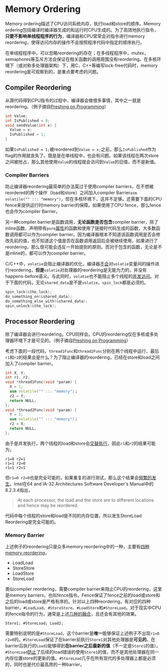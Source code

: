 # Memory Ordering
Memory ordering描述了CPU访问系统内存，执行load和store的顺序。Memory ordering包括编译时编译器生成的和运行时CPU生成的。为了高效地执行指令，**只要不影响单线程程序的行为**，编译器和CPU常常会对指令进行memory reordering，使得访问内存的操作不会按照程序代码中指定的顺序执行。

在单线程程序中，可以忽略reordering的存在；在多线程程序中，mutex，semaphores等互斥方法会保证在相关函数的调用周围没有reordering。在多核环境下（或对称多处理器架构）下，用C、C++等编写lock-free代码时，memory reordering是可观察到的，是重点要考虑的问题。

## Compiler Reordering

从源代码得到CPU指令的过程中，编译器会做很多事情，其中之一就是reordering。（例子摘自[Preshing on Programming](http://preshing.com/20120625/memory-ordering-at-compile-time/)）

```cpp
int Value;
int IsPublished = 0;
void sendValue(int x) {
  Value = x;
  IsPublished = 1;
}
```

如果`IsPublished = 1;`被reordered到`Value = x;`之前，那么`IsPublished`作为flag的作用就丧失了。既是是在单线程中，也会有问题。如果该线程在两次store之间被抢占，那么其他使用`Value`的线程就会访问到`Value`的旧值，而不是新值。

### Compiler Barriers

防止编译器reordering最简单的办法莫过于使用compiler barriers，在不想被reordered的两个操作（load和store）之间加入compiler Barrier`asm volatile("" ::: "memory")`，但在多核环境下，这并不足够。还需要下面的CPU fence来提供运行时memory barrier的保障。如果使用了CPU fence，那么fence也会作为compiler Barrier。

另一种compiler barrier是函数调用，**无论函数是否包含**compiler barrier，除了inline函数、声明带有`pure`[属性](http://lwn.net/Articles/285332/)的函数和使用了链接时代码生成的函数，大多数函数调用都可以作为compiler barrier。因为编译器根本不知道该函数调用是否会修改先前的值，也不知道这个值是否在函数调用返回后会被继续使用，如果进行了reordering，那么很可能会违反一开始提到的原则。而对于包含的函数，无论是不是inline的，都可以作为compiler barrier。

C/C++中，`volatie`会阻止编译器的优化，编译器[不会](http://hedengcheng.com/?p=725)对`volatie`变量间的操作进行reordering，**但是**`volatie`对处理器的reordering是无能为力的，并没有happens-before语义。与此同时，`volatie`也不能阻止多个线程的[并发访问](https://www.kernel.org/doc/Documentation/volatile-considered-harmful.txt)。对于下面的代码，无论`shared_data`是不是`volatie`，`spin_lock`都是必须的。

```c
spin_lock(&the_lock);
do_something_on(&shared_data);
do_something_else_with(&shared_data);
spin_unlock(&the_lock);
```

## Processor Reordering

除了编译器会进行reordering，CPU同样会。CPU的reordering仅在多核或多处理器环境下才是可见的。（例子摘自[Preshing on Programming](http://preshing.com/20120515/memory-reordering-caught-in-the-act/)）

考虑下面的一段代码，`thread1Func`和`thread2Func`分别在两个线程中运行，最后`r1`和`r2`的结果会是什么？为了阻止编译器的reordering，已经在store和load之间加入了compiler barrier。

```cpp
int X, Y;
int r1, r2;
void *thread1Func(void *param) {
  X = 1;
  asm volatile("" ::: "memory")；
  r2 = Y;
  return NULL;
};
void *thread2Func(void *param) {
  Y = 1;
  asm volatile("" ::: "memory")；
  r2 = X;
  return NULL;
};
```

由于是并发执行，两个线程的load和store会[交替执行](http://www.yebangyu.org/blog/2016/01/09/memoryconsistencyandcachecoherence/)，因此`r1`和`r2`的结果可能为，

```
r1=0 r2=1
r1=1 r2=0
r1=1 r2=1
```

但`r1=0 r2=0`也是完全可能的，如果重复的进行测试，那么这个结果会[频繁的发生](https://gist.github.com/ChaoMai/f756356369fe0b1d4859)。Intel在64 and IA-32 Architectures Software Developer's Manual中的8.2.3.4指出，

> At each processor, the load and the store are to different locations and hence may be reordered.

代码中每个线程的store和load是不同的内存位置，所以发生StoreLoad Reordering是完全可能的。

### Memory Barrier

上述例子的reordering只是众多memory reordering中的一种，主要有[四种memory reordering](http://preshing.com/20120710/memory-barriers-are-like-source-control-operations/)，

* LoadLoad
* StoreStore
* LoadStore
* StoreLoad

类似compiler reordering，需要compiler barrier来阻止CPU的reordering，这里是memory barriers，也叫fence指令。Fence保证了fence之前的load或store和之后的load或store是严格有序的。针对以上四种reordering，有对应的四种barrier，`#LoadLoad`、`#StoreStore`、`#LoadStore`和`#StoreLoad`。对于现实中CPU的fence指令的行为，通常是上述[几种的融合](http://g.oswego.edu/dl/jmm/cookbook.html)，且还会有其他的效果。

```
Store1; #StoreLoad; Load2;
```

需要特别说明的是`#StoreLoad`，这个barrier是**唯一**能够保证上述例子不出现`r1=0 r2=0`的。`#StoreLoad`保证了在barrier前执行`Store1`对其他处理器是**可见的**，在barrier后执行的`Load2`能够得到**在barrier之后最新的值**（不一定是`Store1`的值）。`#StoreLoad`[防止](http://g.oswego.edu/dl/jmm/cookbook.html)了后续的load错误的使用`Store1`的值，而不是其他处理器在同一内存位置store的更新的值。`#StoreLoad`几乎在所有现代的多处理器上都是必须的，同时也是代价最高昂的一种barrier。